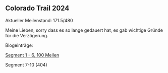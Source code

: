 ## Colorado Trail 2024

Aktueller Meilenstand: 171.5/480

Meine Lieben, sorry dass es so lange gedauert hat, es gab wichtige Gründe für die Verzögerung.

Blogeinträge:

[Segment 1 - 6, 100 Meilen](blog1/post1.md)

Segment 7-10 (404)
<!--
**hovercat/hovercat** is a ✨ _special_ ✨ repository because its `README.md` (this file) appears on your GitHub profile.

Here are some ideas to get you started:

- 🔭 I’m currently working on ...
- 🌱 I’m currently learning ...
- 👯 I’m looking to collaborate on ...
- 🤔 I’m looking for help with ...
- 💬 Ask me about ...
- 📫 How to reach me: ...
- 😄 Pronouns: ...
- ⚡ Fun fact: ...
-->
